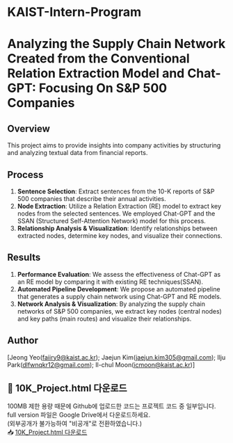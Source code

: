 # KAIST-Intern-Program
# Analyzing the Supply Chain Network Created from the Conventional Relation Extraction Model and Chat-GPT: Focusing On S&P 500 Companies

## Overview
This project aims to provide insights into company activities by structuring and analyzing textual data from financial reports.

## Process
1. **Sentence Selection**: Extract sentences from the 10-K reports of S&P 500 companies that describe their annual activities.
2. **Node Extraction**: Utilize a Relation Extraction (RE) model to extract key nodes from the selected sentences. We employed Chat-GPT and the SSAN (Structured Self-Attention Network) model for this process.
3. **Relationship Analysis & Visualization**: Identify relationships between extracted nodes, determine key nodes, and visualize their connections.

## Results
1. **Performance Evaluation**: We assess the effectiveness of Chat-GPT as an RE model by comparing it with existing RE techniques(SSAN).
2. **Automated Pipeline Development**: We propose an automated pipeline that generates a supply chain network using Chat-GPT and RE models.
3. **Network Analysis & Visualization**: By analyzing the supply chain networks of S&P 500 companies, we extract key nodes (central nodes) and key paths (main routes) and visualize their relationships.

## Author
[Jeong Yeo(faiiry9@kaist.ac.kr); Jaejun Kim(jaejun.kim305@gmail.com); Ilju Park(dlfwnqkr12@gmail.com); Il-chul Moon(icmoon@kaist.ac.kr)]

## 📂 10K_Project.html 다운로드  
100MB 제한 용량 때문에 Github에 업로드한 코드는 프로젝트 코드 중 일부입니다. <br>
full version 파일은 Google Drive에서 다운로드하세요. <br>
(외부공개가 불가능하여 "비공개"로 전환하였습니다.)  
📥 [10K_Project.html 다운로드](https://drive.google.com/file/d/1bV1aZpKBy8VST4r1k79BIAnp2Quc_fIM/view?usp=sharing)
